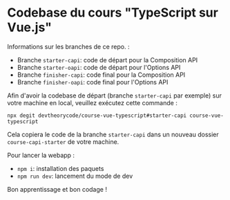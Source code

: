# Codebase du cours "TypeScript sur Vue.js"

Informations sur les branches de ce repo. :
- Branche `starter-capi`: code de départ pour la Composition API
- Branche `starter-oapi`: code de départ pour l'Options API
- Branche `finisher-capi`: code final pour la Composition API
- Branche `finisher-oapi`: code final pour l'Options API

Afin d'avoir la codebase de départ (branche `starter-capi` par exemple) sur votre machine en local, veuillez exécutez cette commande :
```
npx degit devtheorycode/course-vue-typescript#starter-capi course-vue-typescript
```

Cela copiera le code de la branche `starter-capi` dans un nouveau dossier `course-capi-starter` de votre machine.

Pour lancer la webapp :
- `npm i`: installation des paquets
- `npm run dev`: lancement du mode de dev

Bon apprentissage et bon codage !

